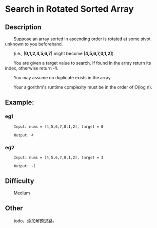 # Search in Rotated Sorted Array

## Description

&emsp;&emsp;Suppose an array sorted in ascending order is rotated at some pivot unknown to you beforehand.
            
&emsp;&emsp;(i.e., **\[0,1,2,4,5,6,7\]** might become **\[4,5,6,7,0,1,2\]**).
            
&emsp;&emsp;You are given a target value to search. If found in the array return its index, otherwise return **-1**.
            
&emsp;&emsp;You may assume no duplicate exists in the array.
            
&emsp;&emsp;Your algorithm's runtime complexity must be in the order of O(log n).
            
## Example:

### eg1

```
    Input: nums = [4,5,6,7,0,1,2], target = 0
    
    Output: 4
```

### eg2

```
    Input: nums = [4,5,6,7,0,1,2], target = 3
    
    Output: -1
```

## Difficulty

&emsp;&emsp;Medium

## Other

&emsp;&emsp;todo，添加解题思路。